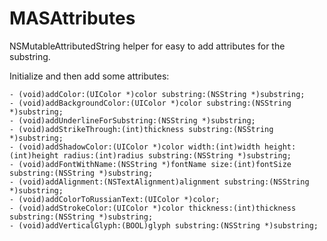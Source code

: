 MASAttributes
==============

NSMutableAttributedString helper for easy to add attributes for the substring.

Initialize and then add some attributes:

    - (void)addColor:(UIColor *)color substring:(NSString *)substring;
    - (void)addBackgroundColor:(UIColor *)color substring:(NSString *)substring;
    - (void)addUnderlineForSubstring:(NSString *)substring;
    - (void)addStrikeThrough:(int)thickness substring:(NSString *)substring;
    - (void)addShadowColor:(UIColor *)color width:(int)width height:(int)height radius:(int)radius substring:(NSString *)substring;
    - (void)addFontWithName:(NSString *)fontName size:(int)fontSize substring:(NSString *)substring;
    - (void)addAlignment:(NSTextAlignment)alignment substring:(NSString *)substring;
    - (void)addColorToRussianText:(UIColor *)color;
    - (void)addStrokeColor:(UIColor *)color thickness:(int)thickness substring:(NSString *)substring;
    - (void)addVerticalGlyph:(BOOL)glyph substring:(NSString *)substring;